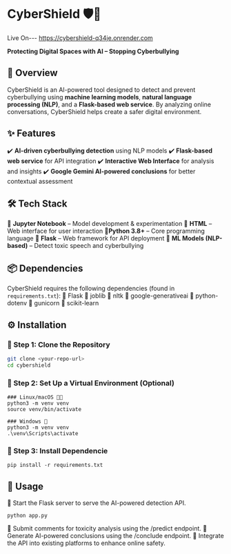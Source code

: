 # CyberShield 🛡️🤖

Live On--- https://cybershield-q34je.onrender.com 


**Protecting Digital Spaces with AI – Stopping Cyberbullying**

## 🌟 Overview

CyberShield is an AI-powered tool designed to detect and prevent cyberbullying using **machine learning models**, **natural language processing (NLP)**, and a **Flask-based web service**. 
By analyzing online conversations, CyberShield helps create a safer digital environment.

## ✨ Features

✔️ **AI-driven cyberbullying detection** using NLP models
✔️ **Flask-based web service** for API integration
✔️ **Interactive Web Interface** for analysis and insights
✔️ **Google Gemini AI-powered conclusions** for better contextual assessment

## 🛠️ Tech Stack

🔹 **Jupyter Notebook** – Model development & experimentation
🔹 **HTML** – Web interface for user interaction
🔹**Python 3.8+** – Core programming language
🔹 **Flask** – Web framework for API deployment
🔹 **ML Models (NLP-based)** – Detect toxic speech and cyberbullying

## 📦 Dependencies

CyberShield requires the following dependencies (found in `requirements.txt`):
🔹 Flask
🔹 joblib
🔹 nltk
🔹 google-generativeai
🔹 python-dotenv
🔹 gunicorn
🔹 scikit-learn

## ⚙️ Installation

### 🔽 Step 1: Clone the Repository
```sh
git clone <your-repo-url>
cd cybershield
```

### 🔽 Step 2: Set Up a Virtual Environment (Optional)
```
### Linux/macOS 🐧🍏
python3 -m venv venv
source venv/bin/activate

### Windows 🏁
python3 -m venv venv
.\venv\Scripts\activate
```
### 📌 Step 3: Install Dependencie
```
pip install -r requirements.txt
```

## 🚀 Usage

🔹 Start the Flask server to serve the AI-powered detection API.
```
python app.py
```
🔹 Submit comments for toxicity analysis using the /predict endpoint.
🔹 Generate AI-powered conclusions using the /conclude endpoint.
🔹 Integrate the API into existing platforms to enhance online safety.
